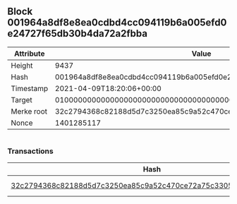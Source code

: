 ## Block 001964a8df8e8ea0cdbd4cc094119b6a005efd0e24727f65db30b4da72a2fbba

Attribute | Value
--- | ---
Height | 9437
Hash | 001964a8df8e8ea0cdbd4cc094119b6a005efd0e24727f65db30b4da72a2fbba
Timestamp | 2021-04-09T18:20:06+00:00
Target | 0100000000000000000000000000000000000000000000000000000000000000
Merke root | 32c2794368c82188d5d7c3250ea85c9a52c470ce72a75c3305ab818613a6df11
Nonce | 1401285117

```

```

### Transactions

Hash | Amount
--- | ---
[32c2794368c82188d5d7c3250ea85c9a52c470ce72a75c3305ab818613a6df11](32c2794368c82188d5d7c3250ea85c9a52c470ce72a75c3305ab818613a6df11.md) | 10.00000000 SKEPTI 
